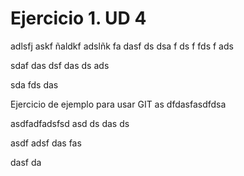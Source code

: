 # Ejercicio 1. UD 4

adlsfj askf ñaldkf adslñk fa dasf 
ds 
dsa
 f
 ds f
 fds
 f ads 

 sdaf das dsf das ds ads 

 sda fds das 

Ejercicio de ejemplo para usar GIT
as
dfdasfasdfdsa

asdfadfadsfsd asd ds das ds

asdf adsf das fas

dasf da 

